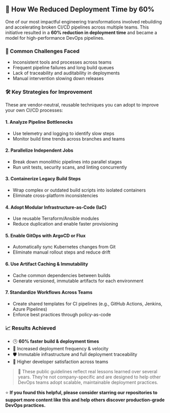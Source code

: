 ## 🚀 How We Reduced Deployment Time by 60%

One of our most impactful engineering transformations involved rebuilding and accelerating broken CI/CD pipelines across multiple teams. This initiative resulted in a **60% reduction in deployment time** and became a model for high-performance DevOps pipelines.

### 🧩 Common Challenges Faced

- Inconsistent tools and processes across teams
- Frequent pipeline failures and long build queues
- Lack of traceability and auditability in deployments
- Manual intervention slowing down releases

### 🛠️ Key Strategies for Improvement

These are vendor-neutral, reusable techniques you can adopt to improve your own CI/CD processes:

#### 1. **Analyze Pipeline Bottlenecks**
- Use telemetry and logging to identify slow steps
- Monitor build time trends across branches and teams

#### 2. **Parallelize Independent Jobs**
- Break down monolithic pipelines into parallel stages
- Run unit tests, security scans, and linting concurrently

#### 3. **Containerize Legacy Build Steps**
- Wrap complex or outdated build scripts into isolated containers
- Eliminate cross-platform inconsistencies

#### 4. **Adopt Modular Infrastructure-as-Code (IaC)**
- Use reusable Terraform/Ansible modules
- Reduce duplication and enable faster provisioning

#### 5. **Enable GitOps with ArgoCD or Flux**
- Automatically sync Kubernetes changes from Git
- Eliminate manual rollout steps and reduce drift

#### 6. **Use Artifact Caching & Immutability**
- Cache common dependencies between builds
- Generate versioned, immutable artifacts for each environment

#### 7. **Standardize Workflows Across Teams**
- Create shared templates for CI pipelines (e.g., GitHub Actions, Jenkins, Azure Pipelines)
- Enforce best practices through policy-as-code

### 📈 Results Achieved

- 🕒 **60% faster build & deployment times**
- 🔁 Increased deployment frequency & velocity
- 🛡️ Immutable infrastructure and full deployment traceability
- 💬 Higher developer satisfaction across teams

> 📌 These public guidelines reflect real lessons learned over several years. They’re not company-specific and are designed to help other DevOps teams adopt scalable, maintainable deployment practices.

⭐ **If you found this helpful, please consider starring our repositories to support more content like this and help others discover production-grade DevOps practices.**

